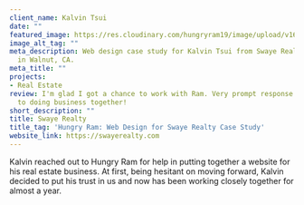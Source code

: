 ```yaml
---
client_name: Kalvin Tsui
date: ""
featured_image: https://res.cloudinary.com/hungryram19/image/upload/v1628098894/hungryram/swayerealty_yo8nag.jpg
image_alt_tag: ""
meta_description: Web design case study for Kalvin Tsui from Swaye Realty located
  in Walnut, CA.
meta_title: ""
projects:
- Real Estate
review: I'm glad I got a chance to work with Ram. Very prompt response. Looking forward
  to doing business together!
short_description: ""
title: Swaye Realty
title_tag: 'Hungry Ram: Web Design for Swaye Realty Case Study'
website_link: https://swayerealty.com
---
```

Kalvin reached out to Hungry Ram for help in putting together a website for his real estate business. At first, being hesitant on moving forward, Kalvin decided to put his trust in us and now has been working closely together for almost a year.